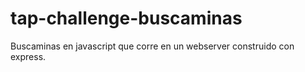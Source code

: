 # tap-challenge-buscaminas
Buscaminas en javascript que corre en un webserver  construido con express.

